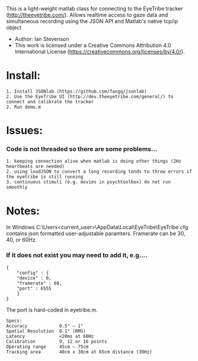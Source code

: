
This is a light-weight matlab class for connecting to the EyeTribe tracker (http://theeyetribe.com/). Allows realtime access to gaze data and simultaneous recording using the JSON API and Matlab's native tcp/ip object

* Author:  Ian Stevenson
* This work is licensed under a Creative Commons Attribution 4.0 International License (https://creativecommons.org/licenses/by/4.0/).

# Install:
    1. Install JSONlab (https://github.com/fangq/jsonlab)
    2. Use the EyeTribe UI (http://dev.theeyetribe.com/general/) to connect and calibrate the tracker
    2. Run demo.m

# Issues:
### Code is not threaded so there are some problems...
    1. keeping connection alive when matlab is doing other things (2Hz heartbeats are needed)
    2. using loadJSON to convert a long recording tends to throw errors if the eyetribe is still running
    3. continuous stimuli (e.g. movies in psychtoolbox) do not run smoothly

# Notes:
In Windows C:\Users\<current_user>\AppData\Local\EyeTribe\EyeTribe.cfg
contains json formatted user-adjustable paramters. Framerate can be 30, 40, or 60Hz.

### If it does not exist you may need to add it, e.g....
    {
        "config" : {
        "device" : 0,
        "framerate" : 60,
        "port" : 6555 
        }
    }

The port is hard-coded in eyetribe.m.

    Specs:
    Accuracy            0.5° – 1°
    Spatial Resolution	0.1° (RMS)
    Latency             <20ms at 60Hz
    Calibration         9, 12 or 16 points
    Operating range		45cm – 75cm
    Tracking area		40cm x 30cm at 65cm distance (30Hz)
